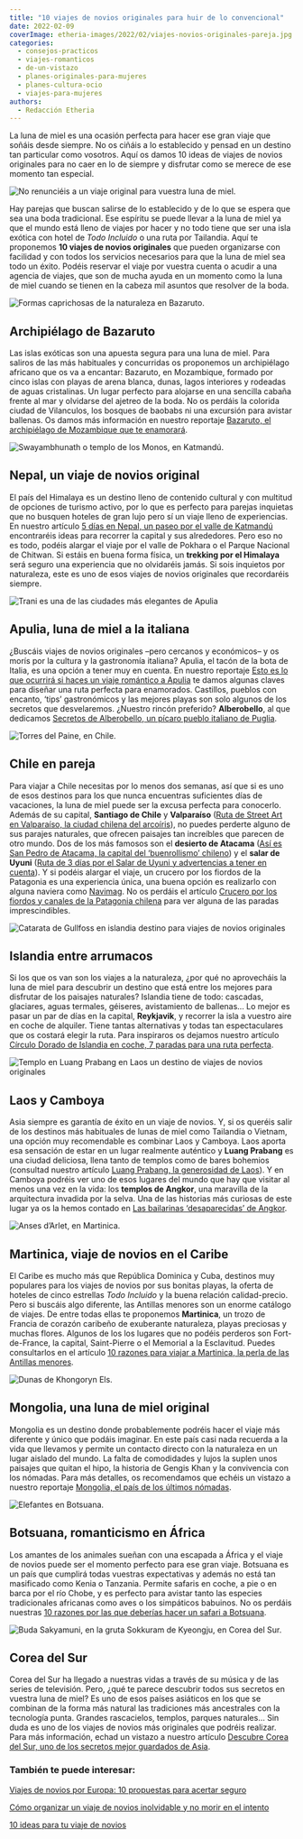 ```yaml
---
title: "10 viajes de novios originales para huir de lo convencional"
date: 2022-02-09
coverImage: etheria-images/2022/02/viajes-novios-originales-pareja.jpg
categories: 
  - consejos-practicos
  - viajes-romanticos
  - de-un-vistazo
  - planes-originales-para-mujeres
  - planes-cultura-ocio
  - viajes-para-mujeres
authors: 
  - Redacción Etheria
---
```


La luna de miel es una ocasión perfecta para hacer ese gran viaje que soñáis desde siempre. No os ciñáis a lo establecido y pensad en un destino tan particular como vosotros. Aquí os damos 10 ideas de viajes de novios originales para no caer en lo de siempre y disfrutar como se merece de ese momento tan especial.

![No renunciéis a un viaje original para vuestra luna de miel.](etheria-images/2022/02/viajes-novios-originales-pareja.jpg "No renunciéis a un viaje original para vuestra luna de miel.")

Hay parejas que buscan salirse de lo establecido y de lo que se espera que sea una boda 
tradicional. Ese espíritu se puede llevar a la luna de miel ya que el mundo está lleno 
de viajes por hacer y no todo tiene que ser una isla exótica con hotel de _Todo 
Incluido_ o una ruta por Tailandia. Aquí te proponemos **10 viajes de novios 
originales** que pueden organizarse con facilidad y con todos los servicios necesarios 
para que la luna de miel sea todo un éxito. Podéis reservar el viaje por vuestra cuenta 
o acudir a una agencia de viajes, que son de mucha ayuda en un momento como la luna de 
miel cuando se tienen en la cabeza mil asuntos que resolver de la boda. 

![Formas caprichosas de la naturaleza en Bazaruto.](etheria-images/2022/02/viajes-novios-originales-Mozambique-bazaruto-colores.jpg "Formas caprichosas de la naturaleza en Bazaruto. © David Santiago")

## Archipiélago de Bazaruto

Las islas exóticas son una apuesta segura para una luna de miel. Para saliros de las más 
habituales y concurridas os proponemos un archipiélago africano que os va a encantar: 
Bazaruto, en Mozambique, formado por cinco islas con playas de arena blanca, dunas, 
lagos interiores y rodeadas de aguas cristalinas. Un lugar perfecto para alojarse en una 
sencilla cabaña frente al mar y olvidarse del ajetreo de la boda. No os perdáis la 
colorida ciudad de Vilanculos, los bosques de baobabs ni una excursión para avistar 
ballenas. Os damos más información en nuestro reportaje [Bazaruto, el archipiélago de 
Mozambique que te 
enamorará](https://etheriamagazine.com/2019/08/21/que-ver-hacer-en-archipielago-de-bazaruto-mozambique/). 

![Swayambhunath o templo de los Monos, en Katmandú.](etheria-images/2022/02/viajes-novios-originales-Katmandu-nepal-900x591.jpg "Swayambhunath o templo de los Monos, en Katmandú. ©P.G.")

## Nepal, un viaje de novios original

El país del Himalaya es un destino lleno de contenido cultural y con multitud de 
opciones de turismo activo, por lo que es perfecto para parejas inquietas que no busquen 
hoteles de gran lujo pero sí un viaje lleno de experiencias. En nuestro artículo [5 días 
en Nepal, un paseo por el valle de 
Katmandú](https://etheriamagazine.com/2018/11/28/5-dias-en-nepal-que-ver-en-el-valle-de-katmandu/) 
encontraréis ideas para recorrer la capital y sus alrededores. Pero eso no es todo, 
podéis alargar el viaje por el valle de Pokhara o el Parque Nacional de Chitwan. Si 
estáis en buena forma física, un **trekking por el Himalaya** será seguro una 
experiencia que no olvidaréis jamás. Si sois inquietos por naturaleza, este es uno de 
esos viajes de novios originales que recordaréis siempre. 

![Trani es una de las ciudades más elegantes de Apulia](etheria-images/2022/02/viajes-novios-originales-puglia-trani.jpg "Trani es una de las ciudades más elegantes de Apulia. ©KR")

## Apulia, luna de miel a la italiana

¿Buscáis viajes de novios originales –pero cercanos y económicos– y os morís por la 
cultura y la gastronomía italiana? Apulia, el tacón de la bota de Italia, es una opción 
a tener muy en cuenta. En nuestro reportaje [Esto es lo que ocurrirá si haces un viaje 
romántico a 
Apulia](https://etheriamagazine.com/2019/11/25/que-ver-hacer-viaje-romantico-apulia-italia/) 
te damos algunas claves para diseñar una ruta perfecta para enamorados. Castillos, 
pueblos con encanto, ‘tips’ gastronómicos y las mejores playas son solo algunos de los 
secretos que desvelaremos. ¿Nuestro rincón preferido? **Alberobello**, al que dedicamos [Secretos 
de Alberobello, un pícaro pueblo italiano de 
Puglia](https://etheriamagazine.com/2019/04/15/que-ver-alberobello-italia-unesco/). 

![Torres del Paine, en Chile.](etheria-images/2022/02/viajes-novios-originales-chile-glaciares.jpg "Torres del Paine, en Chile.")

## Chile en pareja

Para viajar a Chile necesitas por lo menos dos semanas, así que si es uno de esos 
destinos para los que nunca encuentras suficientes días de vacaciones, la luna de miel 
puede ser la excusa perfecta para conocerlo. Además de su capital, **Santiago de Chile** 
y **Valparaíso** ([Ruta de Street Art en Valparaíso, la ciudad chilena del 
arcoíris](https://etheriamagazine.com/2020/01/20/que-ver-en-valparaiso-ruta-grafitis-chile/)), 
no puedes perderte alguno de sus parajes naturales, que ofrecen paisajes tan increíbles 
que parecen de otro mundo. Dos de los más famosos son el **desierto de Atacama** ([Así 
es San Pedro de Atacama, la capital del ‘buenrollismo’ 
chileno](https://etheriamagazine.com/2019/01/04/que-ver-en-desierto-atacama-san-pedro-atacama-chile/)) 
y el **salar de Uyuni** ([Ruta de 3 días por el Salar de Uyuni y advertencias a tener en 
cuenta](https://etheriamagazine.com/2019/05/24/ruta-3-dias-salar-de-uyuni-y-precauciones-a-tener-en-cuenta/)). 
Y si podéis alargar el viaje, un crucero por los fiordos de la Patagonia es una 
experiencia única, una buena opción es realizarlo con alguna naviera como [Navimag](https://www.navimag.com/es/explora-la-patagonia-en-ferry-navimag). 
No os perdáis el artículo [Crucero por los fiordos y canales de la Patagonia 
chilena](https://etheriamagazine.com/2019/03/22/viajar-sola-crucero-fiordos-canales-patagonia-chile/) 
para ver alguna de las paradas imprescindibles. 

![Catarata de Gullfoss en islandia destino para viajes de novios originales](etheria-images/2022/02/viajes-novios-originales-gullfoss-catarata-islandia-731x1024.jpg "Catarata de Gullfoss, en Islandia. © Khamkéo Vilaysing")

## Islandia entre arrumacos

Si los que os van son los viajes a la naturaleza, ¿por qué no aprovecháis la luna de 
miel para descubrir un destino que está entre los mejores para disfrutar de los paisajes 
naturales? Islandia tiene de todo: cascadas, glaciares, aguas termales, géiseres, 
avistamiento de ballenas… Lo mejor es pasar un par de días en la capital, **Reykjavik**, 
y recorrer la isla a vuestro aire en coche de alquiler. Tiene tantas alternativas y 
todas tan espectaculares que os costará elegir la ruta. Para inspiraros os dejamos 
nuestro artículo [Círculo Dorado de Islandia en coche, 7 paradas para una ruta 
perfecta](https://etheriamagazine.com/2021/12/27/imprescindibles-circulo-dorado-islandia/). 

![Templo en Luang Prabang en Laos un destino de viajes de novios originales](etheria-images/2022/02/viajes-novios-originales-Luang-Prabang-palacio-real-900x600.jpg "Templo en Luang Prabang, en Laos.")

## Laos y Camboya

Asia siempre es garantía de éxito en un viaje de novios. Y, si os queréis salir de los 
destinos más habituales de lunas de miel como Tailandia o Vietnam, una opción muy 
recomendable es combinar Laos y Camboya. Laos aporta esa sensación de estar en un lugar 
realmente auténtico y **Luang Prabang** es una ciudad deliciosa, llena tanto de templos 
como de bares bohemios (consultad nuestro artículo [Luang Prabang, la generosidad de 
Laos](https://etheriamagazine.com/2018/12/17/guia-viaje-para-mujeres-luang-prabang/)). Y 
en Camboya podréis ver uno de esos lugares del mundo que hay que visitar al menos una 
vez en la vida: los **templos de Angkor**, una maravilla de la arquitectura invadida por 
la selva. Una de las historias más curiosas de este lugar ya os la hemos contado en [Las 
bailarinas ‘desaparecidas’ de 
Angkor](https://etheriamagazine.com/2019/01/17/que-ver-angkor-bailarinas-robadas/). 

![Anses d’Arlet, en Martinica.](etheria-images/2022/02/viajes-novios-originales-Martinica-Anses-dArlet.jpg "Anses d’Arlet, en Martinica. © Félix Lorenzo")

## Martinica, viaje de novios en el Caribe

El Caribe es mucho más que República Dominica y Cuba, destinos muy populares para los 
viajes de novios por sus bonitas playas, la oferta de hoteles de cinco estrellas _Todo 
Incluido_ y la buena relación calidad-precio. Pero si buscáis algo diferente, las 
Antillas menores son un enorme catálogo de viajes. De entre todas ellas te proponemos 
**Martinica**, un trozo de Francia de corazón caribeño de exuberante naturaleza, playas 
preciosas y muchas flores. Algunos de los los lugares que no podéis perderos son 
Fort-de-France, la capital, Saint-Pierre o el Memorial a la Esclavitud. Puedes 
consultarlos en el artículo [10 razones para viajar a Martinica, la perla de las 
Antillas 
menores](https://etheriamagazine.com/2019/10/04/10-razones-para-viajar-a-martinica-islas-exoticas-viajes-lujo/). 

![Dunas de Khongoryn Els.](etheria-images/2022/02/viajes-novios-originales-mongolia-dunas-desierto.jpg "Dunas de Khongoryn Els. © David Santiago.")

## Mongolia, una luna de miel original

Mongolia es un destino donde probablemente podréis hacer el viaje más diferente y único 
que podáis imaginar. En este país casi nada recuerda a la vida que llevamos y permite un 
contacto directo con la naturaleza en un lugar aislado del mundo. La falta de 
comodidades y lujos la suplen unos paisajes que quitan el hipo, la historia de Gengis 
Khan y la convivencia con los nómadas. Para más detalles, os recomendamos que echéis un 
vistazo a nuestro reportaje [Mongolia, el país de los últimos 
nómadas](https://etheriamagazine.com/2019/06/13/viajeras-aventureras-que-ver-mongolia/). 

![Elefantes en Botsuana.](etheria-images/2022/02/viajes-novios-originales-Bostsuana-elefantes.jpg "Elefantes en Botsuana.")

## Botsuana, romanticismo en África

Los amantes de los animales sueñan con una escapada a África y el viaje de novios puede 
ser el momento perfecto para ese gran viaje. Botsuana es un país que cumplirá todas 
vuestras expectativas y además no está tan masificado como Kenia o Tanzania. Permite 
safaris en coche, a pie o en barca por el río Chobe, y es perfecto para avistar tanto 
las especies tradicionales africanas como aves o los simpáticos babuinos. No os perdáis 
nuestras [10 razones por las que deberías hacer un safari a 
Botsuana](https://etheriamagazine.com/2018/11/22/botsuana-10-razones-para-sentirte-la-reina-de-africa/). 

![Buda Sakyamuni, en la gruta Sokkuram de Kyeongju, en Corea del Sur.](etheria-images/2022/02/viajes-novios-originales-corea-sur-Kyeongju-Gruta-Sokkuram.jpg "Buda Sakyamuni, en la gruta Sokkuram de Kyeongju, en Corea del Sur. © KTO")

## Corea del Sur

Corea del Sur ha llegado a nuestras vidas a través de su música y de las series de 
televisión. Pero, ¿qué te parece descubrir todos sus secretos en vuestra luna de miel? 
Es uno de esos países asiáticos en los que se combinan de la forma más natural las 
tradiciones más ancestrales con la tecnología punta. Grandes rascacielos, templos, 
parques naturales… Sin duda es uno de los viajes de novios más originales que podréis 
realizar. Para más información, echad un vistazo a nuestro artículo [Descubre Corea del 
Sur, uno de los secretos mejor guardados de 
Asia](https://etheriamagazine.com/2021/01/14/que-ver-hacer-en-corea-del-sur/). 

### También te puede interesar:

[Viajes de novios por Europa: 10 propuestas para acertar 
seguro](https://etheriamagazine.com/2021/11/19/ideas-viaje-de-novios-por-europa/) 

[Cómo organizar un viaje de novios inolvidable y no morir en el 
intento](https://etheriamagazine.com/2021/01/13/como-organizar-viaje-de-novios-o-luna-de-miel/) 

[10 ideas para tu viaje de 
novios](https://etheriamagazine.com/2019/09/18/10-ideas-para-tu-viaje-de-novios-luna-de-miel/)
